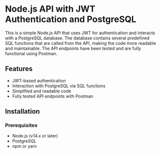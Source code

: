 # Node.js API with JWT Authentication and PostgreSQL

This is a simple Node.js API that uses JWT for authentication and interacts with a PostgreSQL database. The database contains several predefined SQL functions that are called from the API, making the code more readable and maintainable. The API endpoints have been tested and are fully functional using Postman.

## Features

- JWT-based authentication
- Interaction with PostgreSQL via SQL functions
- Simplified and readable code
- Fully tested API endpoints with Postman

## Installation

### Prerequisites

- Node.js (v14.x or later)
- PostgreSQL
- npm or yarn
